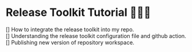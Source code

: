 # Release Toolkit Tutorial 🚀🚀🚀

[] How to integrate the release toolkit into my repo. <br />
[] Understanding the release toolkit configuration file and github action. <br />
[] Publishing new version of repository workspace. <br />

